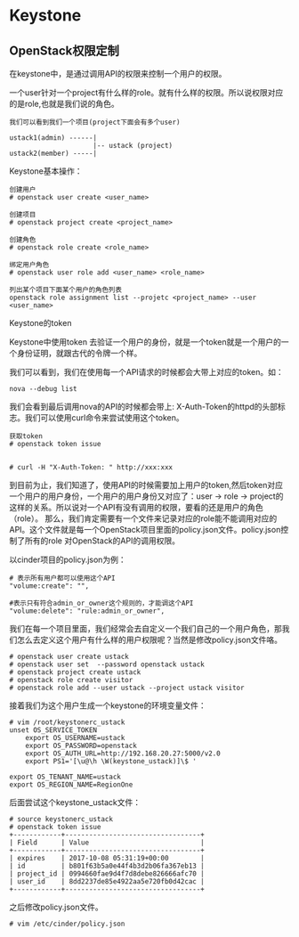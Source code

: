 # Keystone

## OpenStack权限定制

在keystone中，是通过调用API的权限来控制一个用户的权限。

一个user针对一个project有什么样的role。就有什么样的权限。所以说权限对应的是role,也就是我们说的角色。

```
我们可以看到我们一个项目(project下面会有多个user)

ustack1(admin) ------|
                     |-- ustack (project)
ustack2(member) -----|
```

Keystone基本操作：

```
创建用户
# openstack user create <user_name>

创建项目
# openstack project create <project_name>

创建角色
# openstack role create <role_name>

绑定用户角色
# openstack user role add <user_name> <role_name>

列出某个项目下面某个用户的角色列表
openstack role assignment list --projetc <project_name> --user <user_name>
```

Keystone的token

Keystone中使用token 去验证一个用户的身份，就是一个token就是一个用户的一个身份证明，就跟古代的令牌一个样。

我们可以看到，我们在使用每一个API请求的时候都会大带上对应的token。如：

```
nova --debug list
```

我们会看到最后调用nova的API的时候都会带上: X-Auth-Token的httpd的头部标志。我们可以使用curl命令来尝试使用这个token。

```
获取token
# openstack token issue


# curl -H "X-Auth-Token: " http://xxx:xxx
```

到目前为止，我们知道了，使用API的时候需要加上用户的token,然后token对应一个用户的用户身份，一个用户的用户身份又对应了：user -&gt; role -&gt; project的这样的关系。所以说对一个API有没有调用的权限，要看的还是用户的角色（role）。 那么，我们肯定需要有一个文件来记录对应的role能不能调用对应的API。这个文件就是每一个OpenStack项目里面的policy.json文件。policy.json控制了所有的role 对OpenStack的API的调用权限。

以cinder项目的policy.json为例：

```
# 表示所有用户都可以使用这个API
"volume:create": "", 

#表示只有符合admin_or_owner这个规则的，才能调这个API
"volume:delete": "rule:admin_or_owner",
```

我们在每一个项目里面，我们经常会去自定义一个我们自己的一个用户角色，那我们怎么去定义这个用户有什么样的用户权限呢？当然是修改policy.json文件咯。

```
# openstack user create ustack
# openstack user set  --password openstack ustack
# openstack project create ustack
# openstack role create visitor
# openstack role add --user ustack --project ustack visitor
```

接着我们为这个用户生成一个keystone的环境变量文件：

```
# vim /root/keystonerc_ustack
unset OS_SERVICE_TOKEN
    export OS_USERNAME=ustack
    export OS_PASSWORD=openstack
    export OS_AUTH_URL=http://192.168.20.27:5000/v2.0
    export PS1='[\u@\h \W(keystone_ustack)]\$ '

export OS_TENANT_NAME=ustack
export OS_REGION_NAME=RegionOne
```

后面尝试这个keystone\_ustack文件：

```
# source keystonerc_ustack
# openstack token issue
+------------+----------------------------------+
| Field      | Value                            |
+------------+----------------------------------+
| expires    | 2017-10-08 05:31:19+00:00        |
| id         | b801f63b5a0e44f4b3d2b06fa367eb13 |
| project_id | 0994660fae9d4f7d8debe826666afc70 |
| user_id    | 8dd2237de85e4922aa5e720fb0d42cac |
+------------+----------------------------------+
```

之后修改policy.json文件。

```
# vim /etc/cinder/policy.json
```



